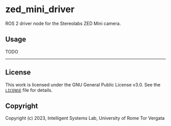 # zed_mini_driver

ROS 2 driver node for the Stereolabs ZED Mini camera.

## Usage

TODO

---

## License

This work is licensed under the GNU General Public License v3.0. See the [`LICENSE`](LICENSE) file for details.

## Copyright

Copyright (c) 2023, Intelligent Systems Lab, University of Rome Tor Vergata
